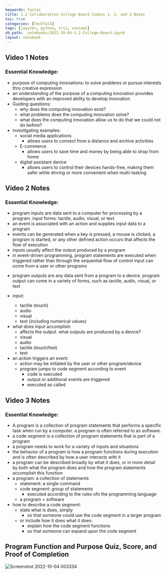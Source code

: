 ```yaml
---
keywords: fastai
title: 1.2 Collaboration College Board Videos 1, 2, and 3 Notes
toc: true
categories: [TechTalk]
tags: [jupyter, python, tri1, concept]
nb_path: _notebooks/2022-10-04-1.2-College-Board.ipynb
layout: notebook
---
```


<!--
#################################################
### THIS FILE WAS AUTOGENERATED! DO NOT EDIT! ###
#################################################
# file to edit: _notebooks/2022-10-04-1.2-College-Board.ipynb
-->

<div class="container" id="notebook-container">
        
<div class="cell border-box-sizing text_cell rendered"><div class="inner_cell">
<div class="text_cell_render border-box-sizing rendered_html">
<h2 id="Video-1-Notes">Video 1 Notes<a class="anchor-link" href="#Video-1-Notes"> </a></h2><h3 id="Essential-Knowledge:">Essential Knowledge:<a class="anchor-link" href="#Essential-Knowledge:"> </a></h3><ul>
<li>purpose of computing innovations: to solve problems or pursue interests thru creative expression</li>
<li>an understanding of the purpose of a computing innovation provides developers with an improved ability to develop innovation</li>
<li>Guiding questions:<ul>
<li>why does the computing innovation exist?</li>
<li>what problems does the computing innovation solve?</li>
<li>what does the computing innovation allow us to do that we could not do before?</li>
</ul>
</li>
<li>investigating examples:<ul>
<li>social media applications<ul>
<li>allows users to connect from a distance and archive activities</li>
</ul>
</li>
<li>E-commerce<ul>
<li>allows users to save time and money by being able to shop from home</li>
</ul>
</li>
<li>digital assistant device<ul>
<li>allows users to control their devices hands-free, making them safer while driving or more convenient when multi-tasking</li>
</ul>
</li>
</ul>
</li>
</ul>

</div>
</div>
</div>
<div class="cell border-box-sizing text_cell rendered"><div class="inner_cell">
<div class="text_cell_render border-box-sizing rendered_html">
<h2 id="Video-2-Notes">Video 2 Notes<a class="anchor-link" href="#Video-2-Notes"> </a></h2><h3 id="Essential-Knowledge:">Essential Knowledge:<a class="anchor-link" href="#Essential-Knowledge:"> </a></h3><ul>
<li>program inputs are data sent to a computer for processing by a program. input forms: tactile, audio, visual, or text</li>
<li>an event is associated with an action and supplies input data to a program</li>
<li>events can be generated when a key is pressed, a mouse is clicked, a program is started, or any other defined action occurs that affects the flow of execution</li>
<li>inputs usually affect the output produced by a program</li>
<li>in event-driven programming, program statements are executed when triggered rather than through the sequential flow of control
input can come from a user or other programs</li>
<li><p>program outputs are any data sent from a program to a device. program output can come in a variety of forms, such as tactile, audio, visual, or text</p>
</li>
<li><p>input:</p>
<ul>
<li>tactile (touch)</li>
<li>audio</li>
<li>visual</li>
<li>text (including numerical values)</li>
</ul>
</li>
<li>what does input accomplish:<ul>
<li>affects the output. what outputs are produced by a device?</li>
<li>visual</li>
<li>audio</li>
<li>tactile (touch/feel)</li>
<li>text</li>
</ul>
</li>
<li>an action triggers an event:<ul>
<li>action may be initiated by the user or other program/device</li>
<li>program jumps to code segment according to event<ul>
<li>code is executed</li>
<li>output or additional events are triggered</li>
<li>executed as called</li>
</ul>
</li>
</ul>
</li>
</ul>

</div>
</div>
</div>
<div class="cell border-box-sizing text_cell rendered"><div class="inner_cell">
<div class="text_cell_render border-box-sizing rendered_html">
<h2 id="Video-3-Notes">Video 3 Notes<a class="anchor-link" href="#Video-3-Notes"> </a></h2><h3 id="Essential-Knowledge:">Essential Knowledge:<a class="anchor-link" href="#Essential-Knowledge:"> </a></h3><ul>
<li>A program is a collection of program statements that performs a specific task when run by a computer. a program is often referred to as software.</li>
<li>a code segment is a collection of program statements that is part of a program</li>
<li>a program needs to work for a variety of inputs and situations</li>
<li>the behavior of a program is how a program functions during execution and is often described by how a user interacts with it</li>
<li>a program can be described broadly by what it does, or in more detail by both what the program does and how the program statements accomplish this function</li>
<li>a program: a collection of statements<ul>
<li>statement: a single command</li>
<li>code segment: group of statements<ul>
<li>executed according to the rules ofo the programming language</li>
</ul>
</li>
<li>a program = software</li>
</ul>
</li>
<li>how to describe a code segment:<ul>
<li>state what is does, simply<ul>
<li>so that someone could use the code segment in a larger program</li>
</ul>
</li>
<li>or include how it does what it does:<ul>
<li>explain how the code segment functions</li>
<li>so that someone can expand upon the code segment</li>
</ul>
</li>
</ul>
</li>
</ul>

</div>
</div>
</div>
<div class="cell border-box-sizing text_cell rendered"><div class="inner_cell">
<div class="text_cell_render border-box-sizing rendered_html">
<h2 id="Program-Function-and-Purpose-Quiz,-Score,-and-Proof-of-Completion">Program Function and Purpose Quiz, Score, and Proof of Completion<a class="anchor-link" href="#Program-Function-and-Purpose-Quiz,-Score,-and-Proof-of-Completion"> </a></h2><p><img src="https://user-images.githubusercontent.com/51098969/193761195-519c8a37-ba2b-4878-b9e0-b52afd03a41b.jpg" alt="Screenshot 2022-10-04 003334"></p>

</div>
</div>
</div>
</div>
 

